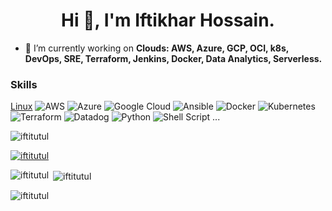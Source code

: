 <h1 align="center">Hi 👋, I'm Iftikhar Hossain.</h1>


- 🌱 I’m currently working on **Clouds: AWS, Azure, GCP, OCI, k8s, DevOps, SRE, Terraform, Jenkins, Docker, Data Analytics, Serverless.**

<h3> Skills </h3>

[Linux](https://img.shields.io/badge/Linux-FCC624?style=for-the-badge&logo=linux&logoColor=black)
![AWS](https://img.shields.io/badge/AWS-%23FF9900.svg?style=for-the-badge&logo=amazon-aws&logoColor=white)
![Azure](https://img.shields.io/badge/azure-%230072C6.svg?style=for-the-badge&logo=microsoftazure&logoColor=white)
![Google Cloud](https://img.shields.io/badge/GoogleCloud-%234285F4.svg?style=for-the-badge&logo=google-cloud&logoColor=white)
![Ansible](https://img.shields.io/badge/ansible-%231A1918.svg?style=for-the-badge&logo=ansible&logoColor=white)
![Docker](https://img.shields.io/badge/docker-%230db7ed.svg?style=for-the-badge&logo=docker&logoColor=white)
![Kubernetes](https://img.shields.io/badge/kubernetes-%23326ce5.svg?style=for-the-badge&logo=kubernetes&logoColor=white)
![Terraform](https://img.shields.io/badge/terraform-%235835CC.svg?style=for-the-badge&logo=terraform&logoColor=white)
![Datadog](https://img.shields.io/badge/datadog-%23632CA6.svg?style=for-the-badge&logo=datadog&logoColor=white)
![Python](https://img.shields.io/badge/python-3670A0?style=for-the-badge&logo=python&logoColor=ffdd54)
![Shell Script](https://img.shields.io/badge/shell_script-%23121011.svg?style=for-the-badge&logo=gnu-bash&logoColor=white)
...

<p align="left"> <img src="https://komarev.com/ghpvc/?username=iftitutul&label=Profile%20views&color=0e75b6&style=flat" alt="iftitutul" /> </p>

<p align="left"> <a href="https://github.com/ryo-ma/github-profile-trophy"><img src="https://github-profile-trophy.vercel.app/?username=iftitutul" alt="iftitutul" /></a> </p>

<p><img align="left" src="https://github-readme-stats.vercel.app/api/top-langs?username=iftitutul&show_icons=true&locale=en&layout=compact" alt="iftitutul" /></p>

<p>&nbsp;<img align="center" src="https://github-readme-stats.vercel.app/api?username=iftitutul&show_icons=true&locale=en" alt="iftitutul" /></p>

<p><img align="center" src="https://github-readme-streak-stats.herokuapp.com/?user=iftitutul&" alt="iftitutul" /></p>

